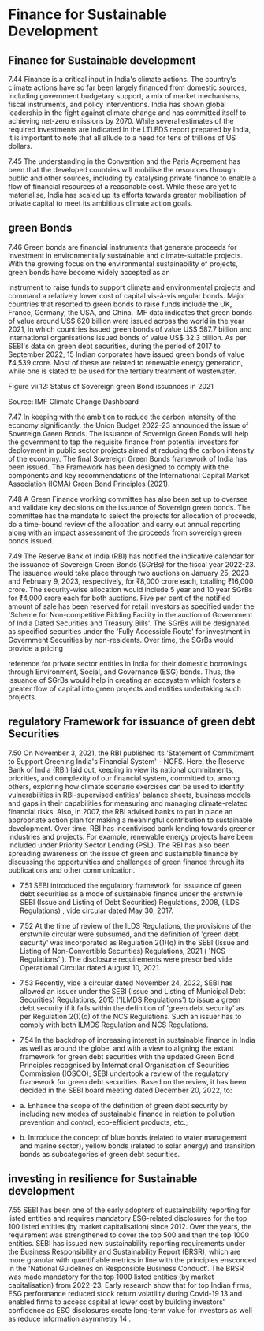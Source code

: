 # Finance for Sustainable Development

## Finance for Sustainable development

7.44  Finance is a critical input in India's climate actions. The country's climate actions have so far been largely financed from domestic sources, including government budgetary support, a mix of market mechanisms, fiscal instruments, and policy interventions. India has shown global leadership in the fight against climate change and has committed itself to achieving net-zero emissions by 2070. While several estimates of the required investments are indicated in the LTLEDS report prepared by India, it is important to note that all allude to a need for tens of trillions of US dollars.

7.45  The understanding in the Convention and the Paris Agreement has been that the developed countries will mobilise the resources through public and other sources, including by catalysing private finance to enable a flow of financial resources at a reasonable cost. While these are yet to materialise, India has scaled up its efforts towards greater mobilisation of private capital to meet its ambitious climate action goals.

## green Bonds

7.46  Green bonds  are financial instruments that generate proceeds for investment in environmentally  sustainable  and  climate-suitable  projects.  With  the  growing  focus  on  the environmental  sustainability  of  projects,  green  bonds  have  become  widely  accepted  as  an

instrument to raise funds to support climate and environmental projects and command a relatively lower cost of capital vis-à-vis regular bonds. Major countries that resorted to green bonds to raise funds include the UK, France, Germany, the USA, and China. IMF data indicates that green bonds of value around US$ 620 billion were issued across the world in the year 2021, in which countries issued green bonds of value US$ 587.7 billion and international organisations issued bonds of value US$ 32.3 billion. As per SEBI's data on green debt securities, during the period of 2017 to September 2022, 15 Indian corporates have issued green bonds of value ₹4,539 crore.  Most of these are related to renewable energy generation, while one is slated to be used for the tertiary treatment of wastewater.

Figure vii.12: Status of Sovereign green Bond issuances in 2021

<!-- image -->

Source: IMF Climate Change Dashboard

7.47  In keeping with the ambition to reduce the carbon intensity of the economy significantly, the Union Budget 2022-23 announced the issue of Sovereign Green Bonds. The issuance of Sovereign Green Bonds will help the government to tap the requisite finance from potential investors for deployment in public sector projects aimed at reducing the carbon intensity of the  economy.  The  final  Sovereign  Green  Bonds  framework  of  India  has  been  issued.  The Framework has been designed to comply with the components and key recommendations of the International Capital Market Association (ICMA) Green Bond Principles (2021).

7.48  A Green Finance working committee has also been set up to oversee and validate key decisions on the issuance of Sovereign green bonds. The committee has the mandate to select the projects for allocation of proceeds, do a time-bound review of the allocation and carry out annual reporting along with an impact assessment of the proceeds from sovereign green bonds issued.

7.49  The Reserve Bank of India (RBI) has notified the indicative calendar for the issuance of Sovereign Green Bonds (SGrBs) for the fiscal year 2022-23. The issuance would take place through two auctions on January 25, 2023 and February 9, 2023, respectively, for ₹8,000 crore each, totalling ₹16,000 crore. The security-wise allocation would include 5 year and 10 year SGrBs for ₹4,000 crore each for both auctions. Five per cent of the notified amount of sale has been reserved for retail investors as specified under the 'Scheme for Non-competitive Bidding Facility in the auction of Government of India Dated Securities and Treasury Bills'. The SGrBs will  be  designated  as  specified  securities  under  the  'Fully Accessible  Route'  for  investment in  Government  Securities  by  non-residents.  Over  time,  the  SGrBs  would  provide  a  pricing

reference for private sector entities in India for their domestic borrowings through Environment, Social, and Governance (ESG) bonds. Thus, the issuance of SGrBs would help in creating an ecosystem which fosters a greater flow of capital into green projects and entities undertaking such projects.

## regulatory Framework for issuance of green debt Securities

7.50  On  November  3,  2021,  the  RBI  published  its  'Statement  of  Commitment  to  Support Greening India's Financial System' - NGFS. Here, the Reserve Bank of India (RBI) laid out, keeping in view its national commitments, priorities, and complexity of our financial system, committed to, among others, exploring how climate scenario exercises can be used to identify vulnerabilities  in  RBI-supervised  entities'  balance  sheets,  business  models  and  gaps  in  their capabilities for measuring and managing climate-related financial risks. Also, in 2007, the RBI advised banks to put in place an appropriate action plan for making a meaningful contribution to  sustainable  development.  Over  time,  RBI  has  incentivised  bank  lending  towards  greener industries  and  projects.  For  example,  renewable  energy  projects  have  been  included  under Priority Sector Lending (PSL). The RBI has also been spreading awareness on the issue of green and sustainable finance by discussing the opportunities and challenges of green finance through its publications and other communication.

- 7.51  SEBI  introduced  the  regulatory  framework  for  issuance  of  green  debt  securities  as  a mode of sustainable finance under the erstwhile SEBI (Issue and Listing of Debt Securities) Regulations, 2008, (ILDS Regulations) , vide circular dated May 30, 2017.
- 7.52  At the time of review of the ILDS Regulations, the provisions of the erstwhile circular were subsumed, and the definition of 'green debt security' was incorporated as Regulation 2(1)(q) in the SEBI (Issue and Listing of Non-Convertible Securities) Regulations, 2021 ( 'NCS Regulations' ).  The  disclosure  requirements  were  prescribed  vide  Operational  Circular  dated August 10, 2021.
- 7.53  Recently, vide a circular dated November 24, 2022, SEBI has allowed an issuer under the SEBI (Issue and Listing of Municipal Debt Securities) Regulations, 2015 ('ILMDS Regulations') to issue a green debt security if it falls within the definition of 'green debt security' as per Regulation 2(1)(q) of the NCS Regulations. Such an issuer has to comply with both ILMDS Regulation and NCS Regulations.
- 7.54  In the backdrop of increasing interest in sustainable finance in India as well as around the  globe,  and  with  a  view  to  aligning  the  extant  framework  for  green  debt  securities  with the  updated  Green  Bond  Principles  recognised  by  International  Organisation  of  Securities Commission (IOSCO), SEBI undertook a review of the regulatory framework for green debt securities. Based on the review, it has been decided in the SEBI board meeting dated December 20, 2022, to:
- a. Enhance the scope of the definition of green debt security by including new modes of sustainable finance in relation to pollution prevention and control, eco-efficient products, etc.;

- b. Introduce the concept of blue bonds (related to water management and marine sector), yellow bonds (related to solar energy) and transition bonds as subcategories of green debt securities.

## investing in resilience for Sustainable development

7.55  SEBI  has  been  one  of  the  early  adopters  of  sustainability  reporting  for  listed  entities and  requires  mandatory  ESG-related  disclosures  for  the  top  100  listed  entities  (by  market capitalisation) since 2012. Over the years, the requirement was strengthened to cover the top 500 and then the top 1000 entities. SEBI has issued new sustainability reporting requirements under the Business Responsibility and Sustainability Report (BRSR), which are more granular with quantifiable metrics in line with the principles ensconced in the 'National Guidelines on Responsible Business Conduct'. The BRSR was made mandatory for the top 1000 listed entities (by market capitalisation) from 2022-23. Early research show that for top Indian firms, ESG performance  reduced  stock  return  volatility  during  Covid-19 13 and  enabled  firms  to  access capital  at  lower  cost  by  building  investors'  confidence  as  ESG  disclosures  create  long-term value for investors as well as reduce information asymmetry 14 .
